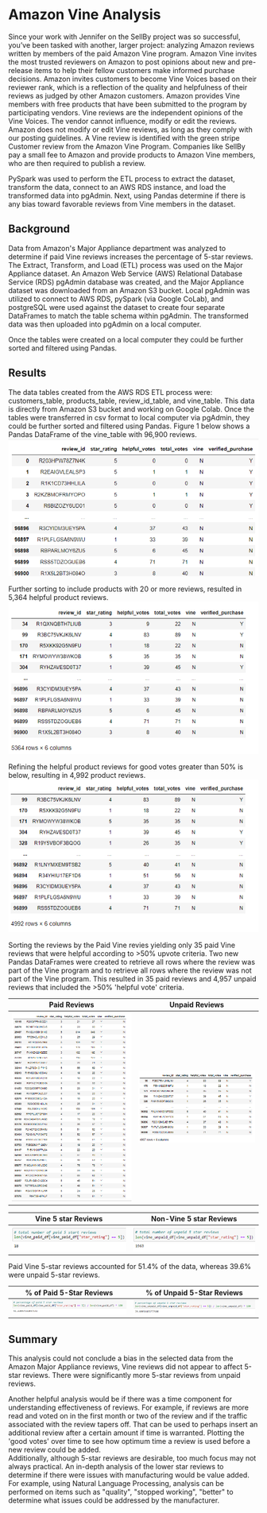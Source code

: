 # Amazon Vine Analysis

Since your work with Jennifer on the SellBy project was so successful, you’ve been tasked with another, larger project: analyzing Amazon reviews written by members of the paid Amazon Vine program. Amazon Vine invites the most trusted reviewers on Amazon to post opinions about new and pre-release items to help their fellow customers make informed purchase decisions. Amazon invites customers to become Vine Voices based on their reviewer rank, which is a reflection of the quality and helpfulness of their reviews as judged by other Amazon customers. Amazon provides Vine members with free products that have been submitted to the program by participating vendors. Vine reviews are the independent opinions of the Vine Voices. The vendor cannot influence, modify or edit the reviews. Amazon does not modify or edit Vine reviews, as long as they comply with our posting guidelines. A Vine review is identified with the green stripe Customer review from the Amazon Vine Program.
Companies like SellBy pay a small fee to Amazon and provide products to Amazon Vine members, who are then required to publish a review.

PySpark was used to perform the ETL process to extract the dataset, transform the data, connect to an AWS RDS instance, and load the transformed data into pgAdmin. Next, using Pandas determine if there is any bias toward favorable reviews from Vine members in the dataset. 


## Background

Data from Amazon's Major Appliance department was analyzed to determine if paid Vine reviews increases the percentage of 5-star reviews. The Extract, Transform, and Load (ETL) process was used on the Major Appliance dataset. An Amazon Web Service (AWS) Relational Database Service (RDS) pgAdmin database was created, and the Major Appliance dataset was downloaded from an Amazon S3 bucket. Local pgAdmin was utilized to connect to AWS RDS, pySpark (via Google CoLab), and postgreSQL were used against the dataset to create four separate DataFrames to match the table schema within pgAdmin. The transformed data was then uploaded into pgAdmin on a local computer.  

Once the tables were created on a local computer they could be further sorted and filtered using Pandas.

## Results
The data tables created from the AWS RDS ETL process were: customers_table, products_table, review_id_table, and vine_table.  This data is directly from Amazon S3 bucket and working on Google Colab.
Once the tables were transferred in csv format to local computer via pgAdmin, they could be further sorted and filtered using Pandas.  Figure 1 below shows a Pandas DataFrame of the vine_table with 96,900 reviews.
![Fig - D-2_01](https://github.com/ASCHEET/Amazon_Vine_Analysis/blob/main/Resources/D-2_vine_table.png?raw=true)

Further sorting to include products with 20 or more reviews, resulted in 5,364 helpful product reviews.
![Fig - D-2_02](https://github.com/ASCHEET/Amazon_Vine_Analysis/blob/main/Resources/D-2_02_vine_helpful.png?raw=true)

Refining the helpful product reviews for good votes greater than 50% is below, resulting in 4,992 product reviews.
![Fig D-2_03](https://github.com/ASCHEET/Amazon_Vine_Analysis/blob/main/Resources/D-2_03_vine_good_helpful.png?raw=true)

Sorting the reviews by the Paid Vine revies yielding only 35 paid Vine reviews that were helpful according to >50% upvote criteria.
Two new Pandas DataFrames were created to retrieve all rows where the review was part of the Vine program and to retrieve all rows where the review was not part of the Vine program.  This resulted in 35 paid reviews and 4,957 unpaid reviews that included the >50% 'helpful vote' criteria.

Paid Reviews              |  Unpaid Reviews
:------------------------:|:-------------------------:
![Fig D-2_04](https://github.com/ASCHEET/Amazon_Vine_Analysis/blob/main/Resources/D-2_04_vine_good_helpful_Y.png?raw=true)  |  ![Fig D-2_05](https://github.com/ASCHEET/Amazon_Vine_Analysis/blob/main/Resources/D-2_05_vine_good_helpful_N.png?raw=true)



Vine 5 star Reviews       |  Non-Vine 5 star Reviews
:------------------------:|:-------------------------:
![Fig D-3_03](https://github.com/ASCHEET/Amazon_Vine_Analysis/blob/main/Resources/D-3_03_vine_5_star.png?raw=true)  |  ![Fig D-3_04](https://github.com/ASCHEET/Amazon_Vine_Analysis/blob/main/Resources/D-3_04_not-vine_5_star.png?raw=true)



Paid Vine 5-star reviews accounted for 51.4% of the data, whereas 39.6% were unpaid 5-star reviews. 

% of Paid 5-Star Reviews  |  % of Unpaid 5-Star Reviews
:------------------------:|:---------------------------:
![Fig D-3_05](https://github.com/ASCHEET/Amazon_Vine_Analysis/blob/main/Resources/D-3_05_percnetage_vine_5_star2.png?raw=true)|![Fig D-3_06](https://github.com/ASCHEET/Amazon_Vine_Analysis/blob/main/Resources/D-3_06_percnetage_non-vine_5_star2.png?raw=true)

## Summary
This analysis could not conclude a bias in the selected data from the Amazon Major Appliance reviews, Vine reviews did not appear to affect 5-star reviews.  There were significantly more 5-star reviews from unpaid reviews.

Another helpful analysis would be if there was a time component for understanding effectiveness of reviews.  For example, if reviews are more read and voted on in the first month or two of the review and if the traffic associated with the review tapers off.  That can be used to perhaps insert an additional review after a certain amount if time is warranted.  Plotting the 'good votes' over time to see how optimum time a review is used before a new review could be added.  
Additionally, although 5-star reviews are desirable, too much focus may not always practical.  An in-depth analysis of the lower star reviews to determine if there were issues with manufacturing would be value added.  For example, using Natural Language Processing, analysis can be performed on items such as "quality", "stopped working", "better" to determine what issues could be addressed by the manufacturer.














